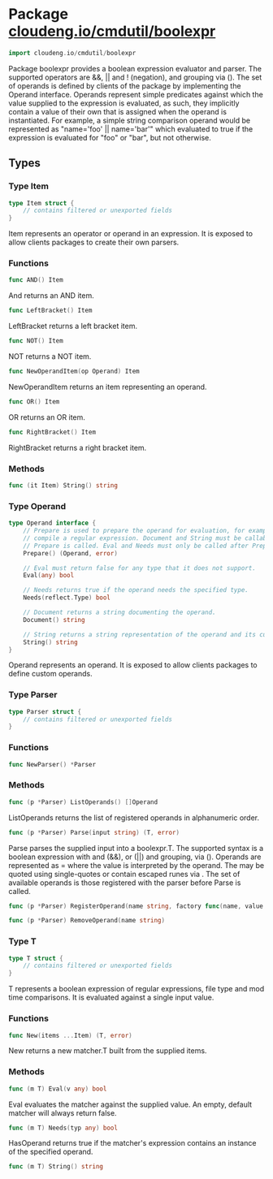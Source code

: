 # Package [cloudeng.io/cmdutil/boolexpr](https://pkg.go.dev/cloudeng.io/cmdutil/boolexpr?tab=doc)

```go
import cloudeng.io/cmdutil/boolexpr
```

Package boolexpr provides a boolean expression evaluator and parser.
The supported operators are &&, || and ! (negation), and grouping via ().
The set of operands is defined by clients of the package by implementing
the Operand interface. Operands represent simple predicates against
which the value supplied to the expression is evaluated, as such, they
implicitly contain a value of their own that is assigned when the operand
is instantiated. For example, a simple string comparison operand would be
represented as "name='foo' || name='bar'" which evaluated to true if the
expression is evaluated for "foo" or "bar", but not otherwise.

## Types
### Type Item
```go
type Item struct {
	// contains filtered or unexported fields
}
```
Item represents an operator or operand in an expression. It is exposed to
allow clients packages to create their own parsers.

### Functions

```go
func AND() Item
```
And returns an AND item.


```go
func LeftBracket() Item
```
LeftBracket returns a left bracket item.


```go
func NOT() Item
```
NOT returns a NOT item.


```go
func NewOperandItem(op Operand) Item
```
NewOperandItem returns an item representing an operand.


```go
func OR() Item
```
OR returns an OR item.


```go
func RightBracket() Item
```
RightBracket returns a right bracket item.



### Methods

```go
func (it Item) String() string
```




### Type Operand
```go
type Operand interface {
	// Prepare is used to prepare the operand for evaluation, for example, to
	// compile a regular expression. Document and String must be callable before
	// Prepare is called. Eval and Needs must only be called after Prepare.
	Prepare() (Operand, error)

	// Eval must return false for any type that it does not support.
	Eval(any) bool

	// Needs returns true if the operand needs the specified type.
	Needs(reflect.Type) bool

	// Document returns a string documenting the operand.
	Document() string

	// String returns a string representation of the operand and its current value.
	String() string
}
```
Operand represents an operand. It is exposed to allow clients packages to
define custom operands.


### Type Parser
```go
type Parser struct {
	// contains filtered or unexported fields
}
```

### Functions

```go
func NewParser() *Parser
```



### Methods

```go
func (p *Parser) ListOperands() []Operand
```
ListOperands returns the list of registered operands in alphanumeric order.


```go
func (p *Parser) Parse(input string) (T, error)
```
Parse parses the supplied input into a boolexpr.T. The supported syntax
is a boolean expression with and (&&), or (||) and grouping, via ().
Operands are represented as <operand>=<value> where the value is interpreted
by the operand. The <value> may be quoted using single-quotes or contain
escaped runes via \. The set of available operands is those registered with
the parser before Parse is called.


```go
func (p *Parser) RegisterOperand(name string, factory func(name, value string) Operand)
```


```go
func (p *Parser) RemoveOperand(name string)
```




### Type T
```go
type T struct {
	// contains filtered or unexported fields
}
```
T represents a boolean expression of regular expressions, file type and mod
time comparisons. It is evaluated against a single input value.

### Functions

```go
func New(items ...Item) (T, error)
```
New returns a new matcher.T built from the supplied items.



### Methods

```go
func (m T) Eval(v any) bool
```
Eval evaluates the matcher against the supplied value. An empty, default
matcher will always return false.


```go
func (m T) Needs(typ any) bool
```
HasOperand returns true if the matcher's expression contains an instance of
the specified operand.


```go
func (m T) String() string
```







